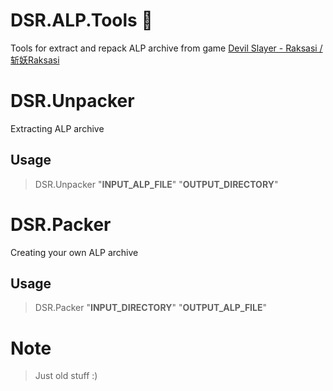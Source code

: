 # DSR.ALP.Tools :see_no_evil:
Tools for extract and repack ALP archive from game [Devil Slayer - Raksasi / 斩妖Raksasi](https://store.steampowered.com/app/1016600/)

# DSR.Unpacker
Extracting ALP archive

## Usage
> DSR.Unpacker "**INPUT_ALP_FILE**" "**OUTPUT_DIRECTORY**"

# DSR.Packer
Creating your own ALP archive

## Usage
> DSR.Packer "**INPUT_DIRECTORY**" "**OUTPUT_ALP_FILE**"

# Note
> Just old stuff :)